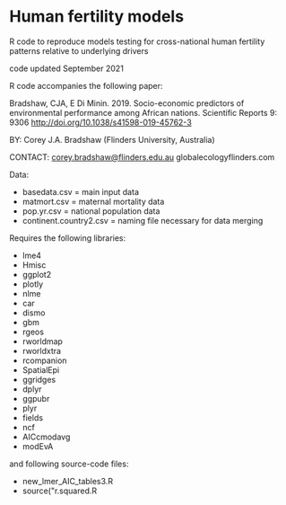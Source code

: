 # Human fertility models

R code to reproduce models testing for cross-national human fertility patterns relative to underlying drivers

code updated September 2021

R code accompanies the following paper:

Bradshaw, CJA, E Di Minin. 2019. Socio-economic predictors of environmental performance among African nations. Scientific Reports 9: 9306 http://doi.org/10.1038/s41598-019-45762-3

BY: Corey J.A. Bradshaw (Flinders University, Australia)

CONTACT: corey.bradshaw@flinders.edu.au
globalecologyflinders.com

Data:
- basedata.csv = main input data
- matmort.csv = maternal mortality data
- pop.yr.csv = national population data
- continent.country2.csv = naming file necessary for data merging

Requires the following libraries:
- lme4
- Hmisc
- ggplot2
- plotly
- nlme
- car
- dismo
- gbm
- rgeos
- rworldmap
- rworldxtra
- rcompanion
- SpatialEpi
- ggridges
- dplyr
- ggpubr
- plyr
- fields
- ncf
- AICcmodavg
- modEvA

and following source-code files:
- new_lmer_AIC_tables3.R
- source("r.squared.R
